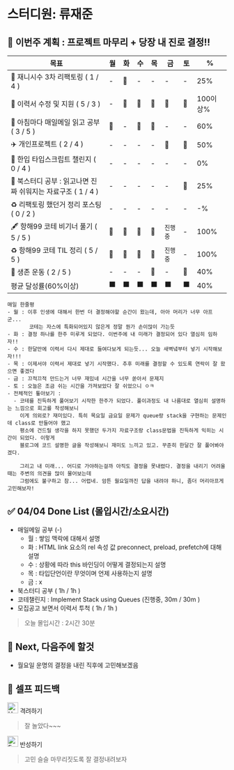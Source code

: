 # 스터디원: 류재준

## 🚀 이번주 계획 : 프로젝트 마무리 + 당장 내 진로 결정!! 

| 목표                            | 월   | 화   | 수   | 목   | 금   | 토   | %   |
| ------------------------------- | --- | --- | --- | --- | --- | --- | --- |
| 🚗 재니시수 3차 리팩토링 ( 1 / 4 ) |-|🌠|-|-|-|-| 25% |
| 🏃 이력서 수정 및 지원 ( 5 / 3 ) |-|🌠|🌠|🌠|🌠|🌠| 100이상% |
| 📰 아침마다 매일메일 읽고 공부 ( 3 / 5 ) |🌠|-|🌠|🌠|-|-| 60% |
| ✈️ 개인프로젝트 ( 2 / 4 ) |-|-|-|-|🌠|🌠| 50% |
| 📌 한입 타입스크립트 챌린지 ( 0 / 4 ) |-|-|-|-|-|-| 0% |
| 📖 북스터디 공부 : 읽고나면 진짜 쉬워지는 자료구조 ( 1 / 4 ) |-|-|-|-|-|🌠| 25% |
| ♻️ 리팩토링 했던거 정리 포스팅 ( 0 / 2 ) |-|-|-|-|-|-| -% |
| 🖋️ 항해99 코테 비기너 풀기 ( 5 / 5 ) |🌠|🌠|🌠|🌠|`진행중`|-| 100% |
| ♻️ 항해99 코테 TIL 정리 ( 5 / 5 ) |🌠|🌠|🌠|🌠|`진행중`|-| 100% |
| 💪 생존 운동 ( 2 / 5 )               |-|-|-|🌠|-|🌠| 40% |
| 평균 달성률(60%이상)      |⬛|⬛|⬛|⬛|⬛|⬛|  40% |


```text
매일 한줄평
- 월 : 이후 인생에 대해서 한번 더 결정해야할 순간이 왔는데, 아아 머리가 너무 아프군...
       코테는 자스에 특화되어있지 않은게 정말 뭔가 손이많이 가는듯
- 화 : 결정 하나를 한주 미루게 되었다. 이번주에 내 미래가 결정되어 있다 열심히 임하자!!
- 수 : 한달만에 이력서 다시 제대로 들여다보게 되는듯... 오늘 새벽녘부터 넣기 시작해보자!!!
- 목 : 이제서야 이력서 제대로 넣기 시작했다. 추후 미래를 결정할 수 있도록 연락이 잘 왔으면 좋겠다
- 금 : 끄적끄적 만드는거 너무 재밌네 시간을 너무 쏟아서 문제지
- 토 : 오늘은 조금 쉬는 시간을 가져보았다 잘 쉬었으니 ㅇㅋ
- 전체적인 톺아보기 :
  - 코테를 진득하게 풀어보기 시작한 한주가 되었다. 풀이과정도 내 나름대로 열심히 설명하는 느낌으로 회고를 작성해보니
    이게 의외로? 재미있다. 특히 목요일 금요일 문제가 queue랑 stack을 구현하는 문제인데 class로 만들어야 했고
    평소에 건드릴 생각을 하지 못했던 두가지 자료구조랑 class문법을 진득하게 익히는 시간이 되었다. 이렇게
    블로그에 코드 설명한 글을 작성해보니 재미도 느끼고 있고. 꾸준히 한달간 잘 풀어봐야겠다.

    그리고 내 미래... 어디로 가야하는걸까 아직도 결정을 못내렸다. 결정을 내리기 어려울때는 주변의 의견을 많이 물어보는데
    그럼에도 불구하고 참... 어렵네. 암튼 월요일까진 답을 내려야 하니, 좀더 머리아프게 고민해보자!
```

## ✅ 04/04 Done List (몰입시간/소요시간) 
- 매일메일 공부 (-)
  - 월 : 쌓임 맥락에 대해서 설명
  - 화 : HTML link 요소의 rel 속성 값 preconnect, preload, prefetch에 대해 설명
  - 수 : 상황에 따라 this 바인딩이 어떻게 결정되는지 설명
  - 목 : 타입단언이란 무엇이며 언제 사용하는지 설명
  - 금 : x
- 북스터디 공부 ( 1h / 1h )
- 코테챌린지 : Implement Stack using Queues  (진행중, 30m / 30m )
- 모집공고 보면서 이력서 투척 ( 1h / 1h )
> 오늘 몰입시간 : 2시간 30분

## 🌱 Next, 다음주에 할것
- 월요일 운명의 결정을 내린 직후에 고민해보겠음

## 🎉 셀프 피드백

<img src="https://raw.githubusercontent.com/Tarikul-Islam-Anik/Animated-Fluent-Emojis/master/Emojis/Smilies/Hugging%20Face.png" alt="Hugging Face" width="25" height="25"> 격려하기</img>

> 잘 놀았다~~~

<img src="https://raw.githubusercontent.com/Tarikul-Islam-Anik/Animated-Fluent-Emojis/master/Emojis/Smilies/Face%20with%20Monocle.png" alt="Face with Monocle" width="25" height="25"> 반성하기</img>

> 고민 슬슬 마무리짓도록 잘 결정내려보자
